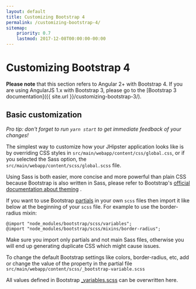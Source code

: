 ```yaml
---
layout: default
title: Customizing Bootstrap 4
permalink: /customizing-bootstrap-4/
sitemap:
    priority: 0.7
    lastmod: 2017-12-08T00:00:00-00:00
---
```


# <i class="fa fa-css3"></i> Customizing Bootstrap 4

**Please note** that this section refers to Angular 2+ with Bootstrap 4. If you are using AngularJS 1.x with Bootstrap 3, please go to the [Bootstrap 3 documentation]({{ site.url }}/customizing-bootstrap-3/).

## Basic customization

_Pro tip: don't forget to run `yarn start` to get immediate feedback of your changes!_

The simplest way to customize how your JHipster application looks like is by
overriding CSS styles in `src/main/webapp/content/css/global.css`, or if you selected the Sass option, the `src/main/webapp/content/scss/global.scss` file.

Using Sass is both easier, more concise and more powerful than plain CSS because Bootstrap is also written in Sass, please refer to Bootstrap's [official documentation about theming](https://getbootstrap.com/docs/4.0/getting-started/themings/) .

If you want to use Bootstrap [partials](http://sass-lang.com/guide) in your own `scss` files then import it like below at the beginning of your `scss` file.
For example to use the border-radius mixin:

```
@import "node_modules/bootstrap/scss/variables";
@import "node_modules/bootstrap/scss/mixins/border-radius";
```

Make sure you import only partials and not main Sass files, otherwise you will end up generating duplicate CSS which might cause issues.

To change the default Bootstrap settings like colors, border-radius, etc, add or change the value of the property in the partial file `src/main/webapp/content/scss/_bootstrap-variable.scss`

All values defined in Bootstrap [_variables.scss](https://github.com/twbs/bootstrap/blob/v4-dev/scss/_variables.scss) can be overwritten here.
